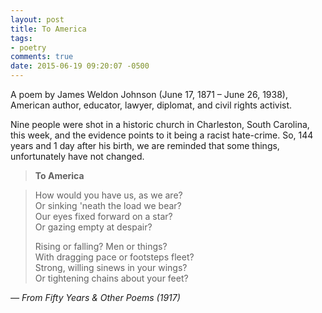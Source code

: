 ```yaml
---
layout: post
title: To America
tags:
- poetry
comments: true
date: 2015-06-19 09:20:07 -0500
---
```


A poem by James Weldon Johnson (June 17, 1871 – June 26, 1938), American author, educator, lawyer, diplomat, and civil rights activist.

Nine people were shot in a historic church in Charleston, South Carolina, this week, and the evidence points to it being a racist hate-crime. So, 144 years and 1 day after his birth, we are reminded that some things, unfortunately have not changed.

>**To America**

> How would you have us, as we are?  
> Or sinking 'neath the load we bear?  
> Our eyes fixed forward on a star?  
> Or gazing empty at despair?
> 
> Rising or falling? Men or things?  
> With dragging pace or footsteps fleet?  
> Strong, willing sinews in your wings?  
> Or tightening chains about your feet?

<cite>— From *Fifty Years & Other Poems* (1917)</cite>
